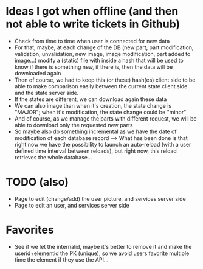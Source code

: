 # Ideas I got when offline (and then not able to write tickets in Github)

* Check from time to time when user is connected for new data
* For that, maybe, at each change of the DB (new part, part modification, validation, unvalidation, new image, image modification, part added to image...) modify a (static) file with inside a hash that will be used to know if there is something new, if there is, then the data will be downloaded again
* Then of course, we had to keep this (or these) hash(es) client side to be able to make comparison easily between the current state client side and the state server side.
* If the states are different, we can download again these data
* We can also image than when it's creation, the state change is "MAJOR"; when it's modification, the state change could be "minor"
* And of course, as we manage the parts with different request, we will be able to download only the requested new parts
* So maybe also do something incremental as we have the date of modification of each database record
==> What has been done is that right now we have the possibility to launch an auto-reload (with a user defined time interval between reloads), but right now, this reload retrieves the whole database...

# TODO (also)

* Page to edit (change/add) the user picture, and services server side
* Page to edit an user, and services server side

# Favorites

* See if we let the internalid, maybe it's better to remove it and make the userid+elementid the PK (unique), so we avoid users favorite multiple time the element if they use the API...
